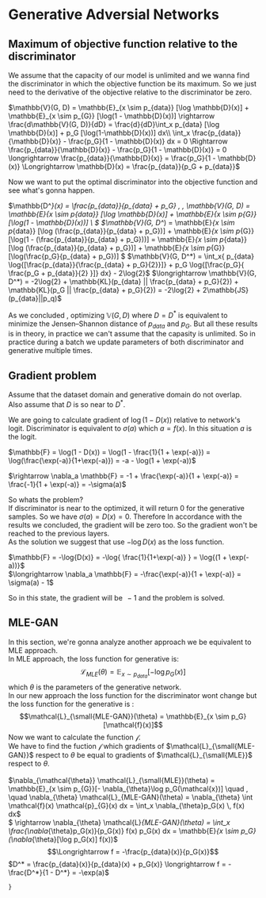 
# Generative Adversial Networks





## Maximum of objective function relative to the discriminator
We assume that the capacity of our model is unlimited and we wanna find the discriminator in which the objective function be its maximum. So we just need to the derivative of the objective relative to the discriminator be zero.

$\mathbb{V}(G, D) = \mathbb{E}_{x \sim p_{data}} [\log \mathbb{D}(x)] + \mathbb{E}_{x \sim p_{G}} [\log(1 - \mathbb{D}(x))] \rightarrow \frac{d\mathbb{V}(G, D)}{dD} = \frac{d}{dD}\int_x p_{data} [\log \mathbb{D}(x)] + p_G [\log(1-\mathbb{D}(x))] dx\\
\int_x \frac{p_{data}}{\mathbb{D}(x)} - \frac{p_G}{1 - \mathbb{D}(x)} dx = 0 \Rightarrow \frac{p_{data}}{\mathbb{D}(x)} - \frac{p_G}{1 - \mathbb{D}(x)} = 0 \longrightarrow \frac{p_{data}}{\mathbb{D}(x)} = \frac{p_G}{1 - \mathbb{D}(x)} \Longrightarrow \mathbb{D}(x) = \frac{p_{data}}{p_G + p_{data}}$

Now we want to put the optimal discriminator into the objective function and see what's gonna happen.

$\mathbb{D^*}(x) = \frac{p_{data}}{p_{data} + p_G} \, , \mathbb{V}(G, D) = \mathbb{E}_{x \sim p_{data}} [\log \mathbb{D}(x)] + \mathbb{E}_{x \sim p_{G}} [\log(1 - \mathbb{D}(x))] \\ $
$\mathbb{V}(G, D^*) = \mathbb{E}_{x \sim p_{data}} [\log (\frac{p_{data}}{p_{data} + p_G})] + \mathbb{E}_{x \sim p_{G}} [\log(1 - (\frac{p_{data}}{p_{data} + p_G}))] =  \mathbb{E}_{x \sim p_{data}} [\log (\frac{p_{data}}{p_{data} + p_G})] + \mathbb{E}_{x \sim p_{G}} [\log(\frac{p_G}{p_{data} + p_G})] $
$\mathbb{V}(G, D^*) = \int_x{ p_{data} \log{[\frac{p_{data}}{\frac{p_{data} + p_G}{2}}]} + p_G \log{[\frac{p_G}{ \frac{p_G + p_{data}}{2} }]} dx} - 2\log{2}$
$\longrightarrow \mathbb{V}(G, D^*) = -2\log{2} + \mathbb{KL}(p_{data} || \frac{p_{data} + p_G}{2}) + \mathbb{KL}(p_G || \frac{p_{data} + p_G}{2}) = -2\log{2} + 2\mathbb{JS}(p_{data}||p_q)$

As we concluded , optimizing $\mathbb{V}(G, D)$ where $D = D^*$ is equivalent to minimize the Jensen–Shannon distance of $p_{data}$ and $p_G$. But all these results is in theory, in practice we can't assume that the capasity is unlimited. So in practice during a batch we update parameters of both discriminator and generative multiple times.

## Gradient problem

Assume that the dataset domain and generative domain do not overlap. Also assume that $D$ is so near to $D^*$. 

We are going to calculate gradient of $\log(1-D(x))$ relative to network's logit. Discriminator is equivalent to $\sigma(a)$ which $a = {f}(x)$. In this situation $a$ is the logit.

$\mathbb{F} = \log(1 - D(x)) = \log(1 - \frac{1}{1 + \exp(-a)}) = \log(\frac{\exp(-a)}{1+\exp(-a)}) = -a - \log(1 + \exp(-a))$

$\rightarrow \nabla_a \mathbb{F} = -1 + \frac{\exp(-a)}{1 + \exp(-a)} = \frac{-1}{1 + \exp(-a)} = -\sigma(a)$

So whats the problem? <br/> 
If discriminator is near to the optimized, it will return 0 for the generative samples. So we have $\sigma(a) = D(x) = 0$. Therefore In accordance with the results we concluded, the gradient will be zero too. So the gradient won't be reached to the previous layers.<br/>
As the solution we suggest that use $-\log{D(x)}$ as the loss function.

$\mathbb{F} =  -\log{D(x)} = -\log{ \frac{1}{1+\exp(-a)} } = \log{(1 + \exp(-a))}$ <br/>
$\longrightarrow \nabla_a \mathbb{F} = -\frac{\exp(-a)}{1 + \exp(-a)} = \sigma(a) - 1$

So in this state, the gradient will be $\, -1$ and the problem is solved.

## MLE-GAN

In this section, we're gonna analyze another approach we be equivalent to MLE approach. <br/>
In MLE approach, the loss function for generative is:
$$\mathcal{L}_{MLE}(\theta) = \mathbb{E}_{x \sim p_{data}}[-\log p_G(x)]$$
which $\theta$ is the parameters of the generative network.<br/>
In our new approach the loss function for the discriminator wont change but the loss function for the generative is :
$$\mathcal{L}_{\small{MLE-GAN}}(\theta) = \mathbb{E}_{x \sim p_G} [\mathcal{f}(x)]$$
Now we want to calculate the function $\mathcal{f}$. <br/>
We have to find the fuction $\mathcal{f}$ which gradients of $\mathcal{L}_{\small{MLE-GAN}}$ respect to $\theta$ be equal to gradients of $\mathcal{L}_{\small{MLE}}$ respect to $\theta$.<br/><br/>
$\nabla_{\mathcal{\theta}} \mathcal{L}_{\small{MLE}}(\theta) = \mathbb{E}_{x \sim p_{G}}[- \nabla_{\theta}\log p_G(\mathcal{x})] \quad , \quad \nabla_{\theta} \mathcal{L}_{MLE-GAN}(\theta) = \nabla_{\theta} \int \mathcal{f}(x) \mathcal{p}_{G}(x) dx = \int_x \nabla_{\theta}p_G(x) \, f(x) dx$ <br/>
$ \rightarrow \nabla_{\theta} \mathcal{L}_{MLE-GAN}(\theta) = \int_x \frac{\nabla_{\theta}p_G(x)}{p_G(x)} f(x) p_G(x) dx = \mathbb{E}_{x \sim p_G}(\nabla_{\theta}[\log p_G(x)] f(x))$ <br/>
$$\Longrightarrow f = -\frac{p_{data}(x)}{p_G(x)}$$
$D^* = \frac{p_{data}(x)}{p_{data}(x) + p_G(x)} \longrightarrow f = -\frac{D^*}{1 - D^*} = -\exp(a)$


```
}
```
